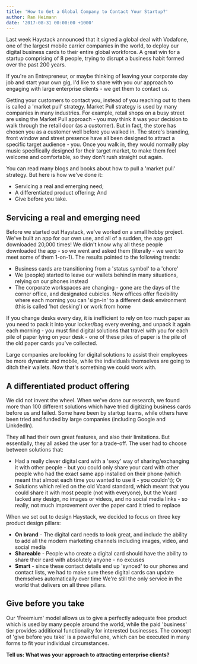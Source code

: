 ```yaml
---
title: 'How to Get a Global Company to Contact Your Startup?'
author: Ran Heimann
date: '2017-08-31 00:00:00 +1000'
---
```


Last week Haystack announced that it signed a global deal with Vodafone, one of the largest mobile carrier companies in the world, to deploy our digital business cards to their entire global workforce. A great win for a startup comprising of 8 people, trying to disrupt a business habit formed over the past 200 years.

If you're an Entrepreneur, or maybe thinking of leaving your corporate day job and start your own gig, I'd like to share with you our approach to engaging with large enterprise clients - we get them to contact us.

Getting your customers to contact you, instead of you reaching out to them is called a 'market pull' strategy. Market Pull strategy is used by many companies in many industries. For example, retail shops on a busy street are using the Market Pull approach - you may think it was your decision to walk through the retail door (as a customer). But in fact, the store has chosen you as a customer well before you walked in. The store's branding, front window and street presence have all been designed to attract a specific target audience - you. Once you walk in, they would normally play music specifically designed for their target market, to make them feel welcome and comfortable, so they don't rush straight out again.

You can read many blogs and books about how to pull a 'market pull' strategy. But here is how we've done it:

- Servicing a real and emerging need;
- A differentiated product offering; And
- Give before you take.

## Servicing a real and emerging need

Before we started out Haystack, we've worked on a small hobby project. We've built an app for our own use, and all of a sudden, the app got downloaded 20,000 times! We didn't know why all these people downloaded the app - so we went and asked them (literally - we went to meet some of them 1-on-1). The results pointed to the following trends:

- Business cards are transitioning from a 'status symbol' to a 'chore'
- We (people) started to leave our wallets behind in many situations, relying on our phones instead
- The corporate workspaces are changing - gone are the days of the corner office, and designated cubicles. New offices offer flexibility where each morning you can 'sign-in' to a different desk environment (this is called 'hot desking') or work from home

If you change desks every day, it is inefficient to rely on too much paper as you need to pack it into your locker/bag every evening, and unpack it again each morning - you must find digital solutions that travel with you for each pile of paper lying on your desk - one of these piles of paper is the pile of the old paper cards you've collected.

Large companies are looking for digital solutions to assist their employees be more dynamic and mobile, while the individuals themselves are going to ditch their wallets. Now that's something we could work with.

## A differentiated product offering

We did not invent the wheel. When we've done our research, we found more than 100 different solutions which have tried digitizing business cards before us and failed. Some have been by startup teams, while others have been tried and funded by large companies (including Google and LinkdedIn).

They all had their own great features, and also their limitations. But essentially, they all asked the user for a trade-off. The user had to choose between solutions that:

- Had a really clever digital card with a 'sexy' way of sharing/exchanging it with other people - but you could only share your card with other people who had the exact same app installed on their phone (which meant that almost each time you wanted to use it - you couldn't); Or
- Solutions which relied on the old Vcard standard, which meant that you could share it with most people (not with everyone), but the Vcard lacked any design, no images or videos, and no social media links - so really, not much improvement over the paper card it tried to replace

When we set out to design Haystack, we decided to focus on three key product design pillars:

- **On brand** - The digital card needs to look great, and include the ability to add all the modern marketing channels including images, video, and social media
- **Shareable** - People who create a digital card should have the ability to share their card with absolutely anyone - no excuses
- **Smart** - since these contact details end up 'synced' to our phones and contact lists, we had to make sure these digital cards can update themselves automatically over time
We're still the only service in the world that delivers on all three pillars. 

## Give before you take

Our 'Freemium' model allows us to give a perfectly adequate free product which is used by many people around the world, while the paid 'business' tier provides additional functionality for interested businesses. The concept of 'give before you take' is a powerful one, which can be executed in many forms to fit your individual circumstances.  

**Tell us: What was your approach to attracting enterprise clients?**

